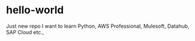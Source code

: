 # hello-world
Just new repo
I want to learn Python, AWS Professional, Mulesoft, Datahub, SAP Cloud etc.,
